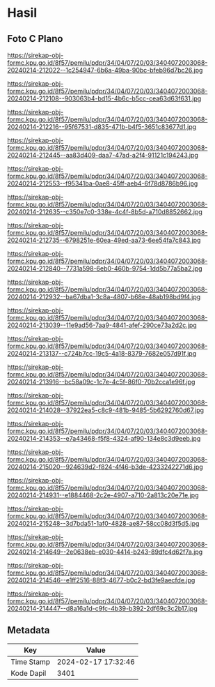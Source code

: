 # Hasil

## Foto C Plano

https://sirekap-obj-formc.kpu.go.id/8f57/pemilu/pdpr/34/04/07/20/03/3404072003068-20240214-212022--1c254947-6b6a-49ba-90bc-bfeb96d7bc26.jpg

https://sirekap-obj-formc.kpu.go.id/8f57/pemilu/pdpr/34/04/07/20/03/3404072003068-20240214-212108--903063b4-bd15-4b6c-b5cc-cea63d63f631.jpg

https://sirekap-obj-formc.kpu.go.id/8f57/pemilu/pdpr/34/04/07/20/03/3404072003068-20240214-212216--95f67531-d835-471b-b4f5-3651c83677d1.jpg

https://sirekap-obj-formc.kpu.go.id/8f57/pemilu/pdpr/34/04/07/20/03/3404072003068-20240214-212445--aa83d409-daa7-47ad-a2f4-91121c194243.jpg

https://sirekap-obj-formc.kpu.go.id/8f57/pemilu/pdpr/34/04/07/20/03/3404072003068-20240214-212553--f95341ba-0ae8-45ff-aeb4-6f78d8786b96.jpg

https://sirekap-obj-formc.kpu.go.id/8f57/pemilu/pdpr/34/04/07/20/03/3404072003068-20240214-212635--c350e7c0-338e-4c4f-8b5d-a710d8852662.jpg

https://sirekap-obj-formc.kpu.go.id/8f57/pemilu/pdpr/34/04/07/20/03/3404072003068-20240214-212735--6798251e-60ea-49ed-aa73-6ee54fa7c843.jpg

https://sirekap-obj-formc.kpu.go.id/8f57/pemilu/pdpr/34/04/07/20/03/3404072003068-20240214-212840--7731a598-6eb0-460b-9754-1dd5b77a5ba2.jpg

https://sirekap-obj-formc.kpu.go.id/8f57/pemilu/pdpr/34/04/07/20/03/3404072003068-20240214-212932--ba67dba1-3c8a-4807-b68e-48ab198bd9f4.jpg

https://sirekap-obj-formc.kpu.go.id/8f57/pemilu/pdpr/34/04/07/20/03/3404072003068-20240214-213039--11e9ad56-7aa9-4841-afef-290ce73a2d2c.jpg

https://sirekap-obj-formc.kpu.go.id/8f57/pemilu/pdpr/34/04/07/20/03/3404072003068-20240214-213137--c724b7cc-19c5-4a18-8379-7682e057d91f.jpg

https://sirekap-obj-formc.kpu.go.id/8f57/pemilu/pdpr/34/04/07/20/03/3404072003068-20240214-213916--bc58a09c-1c7e-4c5f-86f0-70b2cca1e96f.jpg

https://sirekap-obj-formc.kpu.go.id/8f57/pemilu/pdpr/34/04/07/20/03/3404072003068-20240214-214028--37922ea5-c8c9-481b-9485-5b6292760d67.jpg

https://sirekap-obj-formc.kpu.go.id/8f57/pemilu/pdpr/34/04/07/20/03/3404072003068-20240214-214353--e7a43468-f5f8-4324-af90-134e8c3d9eeb.jpg

https://sirekap-obj-formc.kpu.go.id/8f57/pemilu/pdpr/34/04/07/20/03/3404072003068-20240214-215020--924639d2-f824-4f46-b3de-4233242271d6.jpg

https://sirekap-obj-formc.kpu.go.id/8f57/pemilu/pdpr/34/04/07/20/03/3404072003068-20240214-214931--e1884468-2c2e-4907-a710-2a813c20e71e.jpg

https://sirekap-obj-formc.kpu.go.id/8f57/pemilu/pdpr/34/04/07/20/03/3404072003068-20240214-215248--3d7bda51-1af0-4828-ae87-58cc08d3f5d5.jpg

https://sirekap-obj-formc.kpu.go.id/8f57/pemilu/pdpr/34/04/07/20/03/3404072003068-20240214-214649--2e0638eb-e030-4414-b243-89dfc4d62f7a.jpg

https://sirekap-obj-formc.kpu.go.id/8f57/pemilu/pdpr/34/04/07/20/03/3404072003068-20240214-214546--e1ff2516-88f3-4677-b0c2-bd3fe9aecfde.jpg

https://sirekap-obj-formc.kpu.go.id/8f57/pemilu/pdpr/34/04/07/20/03/3404072003068-20240214-214447--d8a16a1d-c9fc-4b39-b392-2df69c3c2b17.jpg


## Metadata

| Key        | Value               |
| ---------- | ------------------- |
| Time Stamp | 2024-02-17 17:32:46 |
| Kode Dapil | 3401                |



